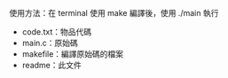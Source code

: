 使用方法：在 terminal 使用 make 編譯後，使用 ./main 執行

+ code.txt：物品代碼
+ main.c：原始碼
+ makefile：編譯原始碼的檔案
+ readme：此文件
